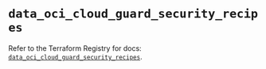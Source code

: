 # `data_oci_cloud_guard_security_recipes`

Refer to the Terraform Registry for docs: [`data_oci_cloud_guard_security_recipes`](https://registry.terraform.io/providers/oracle/oci/7.19.0/docs/data-sources/cloud_guard_security_recipes).
